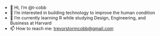 - 👋 Hi, I’m @t-cobb
- 👀 I’m interested in building technology to improve the human condition
- 🌱 I’m currently learning R while studying Design, Engineering, and Business at Harvard
- 📫 How to reach me: trevorstormcobb@gmail.com

<!---
t-cobb/t-cobb is a ✨ special ✨ repository because its `README.md` (this file) appears on your GitHub profile.
You can click the Preview link to take a look at your changes.
--->
